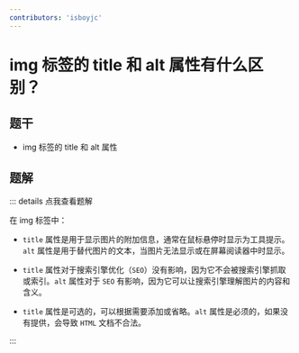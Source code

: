 ```yaml
---
contributors: 'isboyjc'
---
```


# img 标签的 title 和 alt 属性有什么区别？


## 题干

- img 标签的 title 和 alt 属性



## 题解

::: details 点我查看题解

在 img 标签中：

- `title` 属性是用于显示图片的附加信息，通常在鼠标悬停时显示为工具提示。`alt` 属性是用于替代图片的文本，当图片无法显示或在屏幕阅读器中时显示。

- `title` 属性对于搜索引擎优化（`SEO`）没有影响，因为它不会被搜索引擎抓取或索引。`alt` 属性对于 `SEO` 有影响，因为它可以让搜索引擎理解图片的内容和含义。

- `title` 属性是可选的，可以根据需要添加或省略。`alt` 属性是必须的，如果没有提供，会导致 `HTML` 文档不合法。

:::



